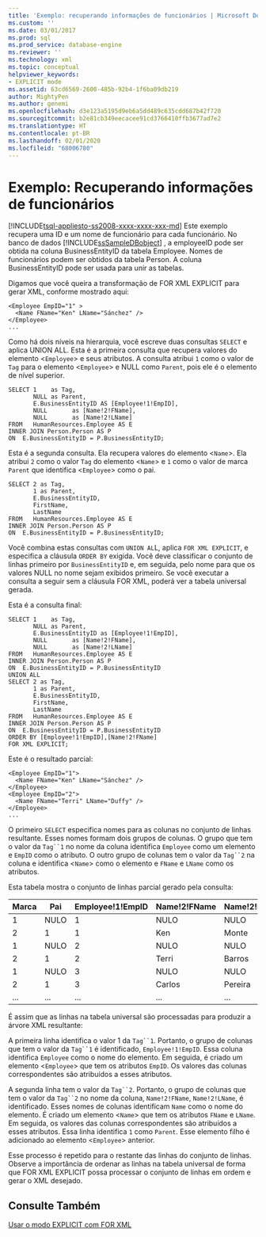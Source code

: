 ```yaml
---
title: 'Exemplo: recuperando informações de funcionários | Microsoft Docs'
ms.custom: ''
ms.date: 03/01/2017
ms.prod: sql
ms.prod_service: database-engine
ms.reviewer: ''
ms.technology: xml
ms.topic: conceptual
helpviewer_keywords:
- EXPLICIT mode
ms.assetid: 63cd6569-2600-485b-92b4-1f6ba09db219
author: MightyPen
ms.author: genemi
ms.openlocfilehash: d3e123a5195d9eb6a5dd489c635cdd687b42f720
ms.sourcegitcommit: b2e81cb349eecacee91cd3766410ffb3677ad7e2
ms.translationtype: HT
ms.contentlocale: pt-BR
ms.lasthandoff: 02/01/2020
ms.locfileid: "68006780"
---
```

# <a name="example-retrieving-employee-information"></a>Exemplo: Recuperando informações de funcionários
[!INCLUDE[tsql-appliesto-ss2008-xxxx-xxxx-xxx-md](../../includes/tsql-appliesto-ss2008-xxxx-xxxx-xxx-md.md)]
  Este exemplo recupera uma ID e um nome de funcionário para cada funcionário. No banco de dados [!INCLUDE[ssSampleDBobject](../../includes/sssampledbobject-md.md)] , a employeeID pode ser obtida na coluna BusinessEntityID da tabela Employee. Nomes de funcionários podem ser obtidos da tabela Person. A coluna BusinessEntityID pode ser usada para unir as tabelas.  
  
 Digamos que você queira a transformação de FOR XML EXPLICIT para gerar XML, conforme mostrado aqui:  
  
```  
<Employee EmpID="1" >  
  <Name FName="Ken" LName="Sánchez" />  
</Employee>  
...  
```  
  
 Como há dois níveis na hierarquia, você escreve duas consultas `SELECT` e aplica UNION ALL. Esta é a primeira consulta que recupera valores do elemento <`Employee`> e seus atributos. A consulta atribui `1` como o valor de `Tag` para o elemento <`Employee`> e NULL como `Parent`, pois ele é o elemento de nível superior.  
  
```  
SELECT 1    as Tag,  
       NULL as Parent,  
       E.BusinessEntityID AS [Employee!1!EmpID],  
       NULL       as [Name!2!FName],  
       NULL       as [Name!2!LName]  
FROM   HumanResources.Employee AS E  
INNER JOIN Person.Person AS P  
ON  E.BusinessEntityID = P.BusinessEntityID;  
```  
  
 Esta é a segunda consulta. Ela recupera valores do elemento <`Name`>. Ela atribui `2` como o valor `Tag` do elemento <`Name`> e `1` como o valor de marca `Parent` que identifica <`Employee`> como o pai.  
  
```  
SELECT 2 as Tag,  
       1 as Parent,  
       E.BusinessEntityID,  
       FirstName,   
       LastName   
FROM   HumanResources.Employee AS E  
INNER JOIN Person.Person AS P  
ON  E.BusinessEntityID = P.BusinessEntityID;  
```  
  
 Você combina estas consultas com `UNION AL`L, aplica `FOR XML EXPLICIT`, e especifica a cláusula `ORDER BY` exigida. Você deve classificar o conjunto de linhas primeiro por `BusinessEntityID` e, em seguida, pelo nome para que os valores NULL no nome sejam exibidos primeiro. Se você executar a consulta a seguir sem a cláusula FOR XML, poderá ver a tabela universal gerada.  
  
 Esta é a consulta final:  
  
```  
SELECT 1    as Tag,  
       NULL as Parent,  
       E.BusinessEntityID as [Employee!1!EmpID],  
       NULL       as [Name!2!FName],  
       NULL       as [Name!2!LName]  
FROM   HumanResources.Employee AS E  
INNER JOIN Person.Person AS P  
ON  E.BusinessEntityID = P.BusinessEntityID  
UNION ALL  
SELECT 2 as Tag,  
       1 as Parent,  
       E.BusinessEntityID,  
       FirstName,   
       LastName   
FROM   HumanResources.Employee AS E  
INNER JOIN Person.Person AS P  
ON  E.BusinessEntityID = P.BusinessEntityID  
ORDER BY [Employee!1!EmpID],[Name!2!FName]  
FOR XML EXPLICIT;  
```  
  
 Este é o resultado parcial:  
  
```
<Employee EmpID="1">
  <Name FName="Ken" LName="Sánchez" />
</Employee>
<Employee EmpID="2">
  <Name FName="Terri" LName="Duffy" />
</Employee>
...
```
  
 O primeiro `SELECT` especifica nomes para as colunas no conjunto de linhas resultante. Esses nomes formam dois grupos de colunas. O grupo que tem o valor da `Tag``1` no nome da coluna identifica `Employee` como um elemento e `EmpID` como o atributo. O outro grupo de colunas tem o valor da `Tag``2` na coluna e identifica <`Name`> como o elemento e `FName` e `LName` como os atributos.  
  
 Esta tabela mostra o conjunto de linhas parcial gerado pela consulta:  
  
Marca | Pai | Employee!1!EmpID | Name!2!FName | Name!2!LName
-|-|-|-|-
1 | NULO | 1 | NULO | NULO 
2 | 1 | 1 | Ken | Monte 
1 | NULO | 2 | NULO | NULO 
2 | 1 | 2 | Terri | Barros 
1 | NULO | 3 | NULO | NULO 
2 | 1 | 3 | Carlos | Pereira 
... | ... | ... | ... | ...
  
 É assim que as linhas na tabela universal são processadas para produzir a árvore XML resultante:  
  
 A primeira linha identifica o valor 1 da `Tag``1`. Portanto, o grupo de colunas que tem o valor da `Tag``1` é identificado, `Employee!1!EmpID`. Essa coluna identifica `Employee` como o nome do elemento. Em seguida, é criado um elemento <`Employee`> que tem os atributos `EmpID`. Os valores das colunas correspondentes são atribuídos a esses atributos.  
  
 A segunda linha tem o valor da `Tag``2`. Portanto, o grupo de colunas que tem o valor da `Tag``2` no nome da coluna, `Name!2!FName`, `Name!2!LName`, é identificado. Esses nomes de colunas identificam `Name` como o nome do elemento. É criado um elemento <`Name`> que tem os atributos `FName` e `LName`. Em seguida, os valores das colunas correspondentes são atribuídos a esses atributos. Essa linha identifica `1` como `Parent`. Esse elemento filho é adicionado ao elemento <`Employee`> anterior.  
  
 Esse processo é repetido para o restante das linhas do conjunto de linhas. Observe a importância de ordenar as linhas na tabela universal de forma que FOR XML EXPLICIT possa processar o conjunto de linhas em ordem e gerar o XML desejado.  
  
## <a name="see-also"></a>Consulte Também  
 [Usar o modo EXPLICIT com FOR XML](../../relational-databases/xml/use-explicit-mode-with-for-xml.md)  
  
  
